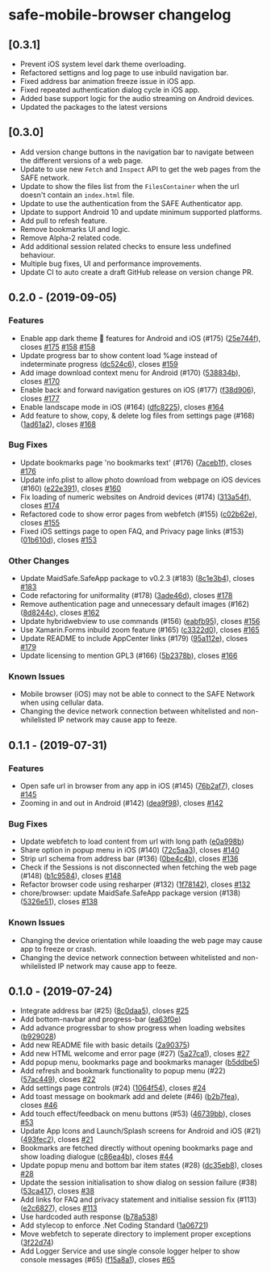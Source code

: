 # safe-mobile-browser changelog

## [0.3.1]

* Prevent iOS system level dark theme overloading.
* Refactored settigns and log page to use inbuild navigation bar.
* Fixed address bar animation freeze issue in iOS app.
* Fixed repeated authentication dialog cycle in iOS app.
* Added base support logic for the audio streaming on Android devices.
* Updated the packages to the latest versions

## [0.3.0]

* Add version change buttons in the navigation bar to navigate between the different versions of a web page.
* Update to use new `Fetch` and `Inspect` API to get the web pages from the SAFE network.
* Update to show the files list from the `FilesContainer` when the url doesn't contain an `index.html` file.
* Update to use the authentication from the SAFE Authenticator app.
* Update to support Android 10 and update minimum supported platforms.
* Add pull to refesh feature.
* Remove bookmarks UI and logic.
* Remove Alpha-2 related code.
* Add additional session related checks to ensure less undefined behaviour.
* Multiple bug fixes, UI and performance improvements.
* Update CI to auto create a draft GitHub release on version change PR.

## 0.2.0 - (2019-09-05)

### Features

* Enable app dark theme :tada: features for Android and iOS (#175) ([25e744f](https://github.com/maidsafe/safe-mobile-browser/commit/25e744f)), closes [#175](https://github.com/maidsafe/safe-mobile-browser/issues/175) [#158](https://github.com/maidsafe/safe-mobile-browser/issues/158) [#158](https://github.com/maidsafe/safe-mobile-browser/issues/158)
* Update progress bar to show content load %age instead of indeterminate progress ([dc524c6](https://github.com/maidsafe/safe-mobile-browser/commit/dc524c6)), closes [#159](https://github.com/maidsafe/safe-mobile-browser/issues/159)
* Add image download context menu for Android (#170) ([538834b](https://github.com/maidsafe/safe-mobile-browser/commit/538834b)), closes [#170](https://github.com/maidsafe/safe-mobile-browser/issues/170)
* Enable back and forward navigation gestures on iOS (#177) ([f38d906](https://github.com/maidsafe/safe-mobile-browser/commit/f38d906)), closes [#177](https://github.com/maidsafe/safe-mobile-browser/issues/177)
* Enable landscape mode in iOS (#164) ([dfc8225](https://github.com/maidsafe/safe-mobile-browser/commit/dfc8225)), closes [#164](https://github.com/maidsafe/safe-mobile-browser/issues/164)
* Add feature to show, copy, & delete log files from settings page (#168) ([1ad61a2](https://github.com/maidsafe/safe-mobile-browser/commit/1ad61a2)), closes [#168](https://github.com/maidsafe/safe-mobile-browser/issues/168)

### Bug Fixes

* Update bookmarks page 'no bookmarks text' (#176) ([7aceb1f](https://github.com/maidsafe/safe-mobile-browser/commit/7aceb1f)), closes [#176](https://github.com/maidsafe/safe-mobile-browser/issues/176)
* Update info.plist to allow photo download from webpage on iOS devices (#160) ([e22e391](https://github.com/maidsafe/safe-mobile-browser/commit/e22e391)), closes [#160](https://github.com/maidsafe/safe-mobile-browser/issues/160)
* Fix loading of numeric websites on Android devices  (#174) ([313a54f](https://github.com/maidsafe/safe-mobile-browser/commit/313a54f)), closes [#174](https://github.com/maidsafe/safe-mobile-browser/issues/174)
* Refactored code to show error pages from webfetch (#155) ([c02b62e](https://github.com/maidsafe/safe-mobile-browser/commit/c02b62e)), closes [#155](https://github.com/maidsafe/safe-mobile-browser/issues/155)
* Fixed iOS settings page to open FAQ, and Privacy page links (#153) ([01b610d](https://github.com/maidsafe/safe-mobile-browser/commit/01b610d)), closes [#153](https://github.com/maidsafe/safe-mobile-browser/issues/153)

### Other Changes

* Update MaidSafe.SafeApp package to v0.2.3 (#183) ([8c1e3b4](https://github.com/maidsafe/safe-mobile-browser/commit/8c1e3b4)), closes [#183](https://github.com/maidsafe/safe-mobile-browser/issues/183)
* Code refactoring for uniformality (#178) ([3ade46d](https://github.com/maidsafe/safe-mobile-browser/commit/3ade46d)), closes [#178](https://github.com/maidsafe/safe-mobile-browser/issues/178)
* Remove authentication page and unnecessary default images (#162) ([8d8244c](https://github.com/maidsafe/safe-mobile-browser/commit/8d8244c)), closes [#162](https://github.com/maidsafe/safe-mobile-browser/issues/162)
* Update hybridwebview to use commands (#156) ([eabfb95](https://github.com/maidsafe/safe-mobile-browser/commit/eabfb95)), closes [#156](https://github.com/maidsafe/safe-mobile-browser/issues/156)
* Use Xamarin.Forms inbuild zoom feature (#165) ([c3322d0](https://github.com/maidsafe/safe-mobile-browser/commit/c3322d0)), closes [#165](https://github.com/maidsafe/safe-mobile-browser/issues/165)
* Update README to include AppCenter links (#179) ([95a112e](https://github.com/maidsafe/safe-mobile-browser/commit/95a112e)), closes [#179](https://github.com/maidsafe/safe-mobile-browser/issues/179)
* Update licensing to mention GPL3 (#166) ([5b2378b](https://github.com/maidsafe/safe-mobile-browser/commit/5b2378b)), closes [#166](https://github.com/maidsafe/safe-mobile-browser/issues/166)

### Known Issues

* Mobile browser (iOS) may not be able to connect to the SAFE Network when using cellular data.
* Changing the device network connection between whitelisted and non-whilelisted IP network may cause app to feeze.

## 0.1.1 - (2019-07-31)

### Features

* Open safe url in browser from any app in iOS (#145) ([76b2af7](https://github.com/ravinderjangra/safe-mobile-browser/commit/76b2af7)), closes [#145](https://github.com/ravinderjangra/safe-mobile-browser/issues/145)
* Zooming in and out in Android  (#142) ([dea9f98](https://github.com/ravinderjangra/safe-mobile-browser/commit/dea9f98)), closes [#142](https://github.com/ravinderjangra/safe-mobile-browser/issues/142)

### Bug Fixes

* Update webfetch to load content from url with long path ([e0a998b](https://github.com/ravinderjangra/safe-mobile-browser/commit/e0a998b))
* Share option in popup menu in iOS (#140) ([72c5aa3](https://github.com/ravinderjangra/safe-mobile-browser/commit/72c5aa3)), closes [#140](https://github.com/ravinderjangra/safe-mobile-browser/issues/140)
* Strip url schema from address bar (#136) ([0be4c4b](https://github.com/ravinderjangra/safe-mobile-browser/commit/0be4c4b)), closes [#136](https://github.com/ravinderjangra/safe-mobile-browser/issues/136)
* Check if the Sessions is not disconnected when fetching the web page (#148) ([b1c9584](https://github.com/ravinderjangra/safe-mobile-browser/commit/b1c9584)), closes [#148](https://github.com/ravinderjangra/safe-mobile-browser/issues/148)
* Refactor browser code using resharper (#132) ([1f78142](https://github.com/ravinderjangra/safe-mobile-browser/commit/1f78142)), closes [#132](https://github.com/ravinderjangra/safe-mobile-browser/issues/132)
* chore/browser: update MaidSafe.SafeApp package version (#138) ([5326e51](https://github.com/ravinderjangra/safe-mobile-browser/commit/5326e51)), closes [#138](https://github.com/ravinderjangra/safe-mobile-browser/issues/138)

### Known Issues

* Changing the device orientation while loaading the web page may cause app to freeze or crash.
* Changing the device network connection between whitelisted and non-whilelisted IP network may cause app to feeze.

## 0.1.0 - (2019-07-24)

* Integrate address bar (#25) ([8c0daa5](https://github.com/ravinderjangra/SafeMobileBrowser/commit/8c0daa5)), closes [#25](https://github.com/ravinderjangra/SafeMobileBrowser/issues/25)
* Add bottom-navbar and progress-bar ([ea63f0e](https://github.com/ravinderjangra/SafeMobileBrowser/commit/ea63f0e))
* Add advance progressbar to show progress when loading websites ([b929028](https://github.com/ravinderjangra/SafeMobileBrowser/commit/b929028))
* Add new README file with basic details ([2a90375](https://github.com/ravinderjangra/SafeMobileBrowser/commit/2a90375))
* Add new HTML welcome and error page (#27) ([5a27ca1](https://github.com/ravinderjangra/SafeMobileBrowser/commit/5a27ca1)), closes [#27](https://github.com/ravinderjangra/SafeMobileBrowser/issues/27)
* Add popup menu, bookmarks page and bookmarks manager ([b5ddbe5](https://github.com/ravinderjangra/SafeMobileBrowser/commit/b5ddbe5))
* Add refresh and bookmark functionality to popup menu (#22) ([57ac449](https://github.com/ravinderjangra/SafeMobileBrowser/commit/57ac449)), closes [#22](https://github.com/ravinderjangra/SafeMobileBrowser/issues/22)
* Add settings page controls (#24) ([1064f54](https://github.com/ravinderjangra/SafeMobileBrowser/commit/1064f54)), closes [#24](https://github.com/ravinderjangra/SafeMobileBrowser/issues/24)
* Add toast message on bookmark add and delete (#46) ([b2b7fea](https://github.com/ravinderjangra/SafeMobileBrowser/commit/b2b7fea)), closes [#46](https://github.com/ravinderjangra/SafeMobileBrowser/issues/46)
* Add touch effect/feedback on menu buttons (#53) ([46739bb](https://github.com/ravinderjangra/SafeMobileBrowser/commit/46739bb)), closes [#53](https://github.com/ravinderjangra/SafeMobileBrowser/issues/53)
* Update App Icons and Launch/Splash screens for Android and iOS (#21) ([493fec2](https://github.com/ravinderjangra/SafeMobileBrowser/commit/493fec2)), closes [#21](https://github.com/ravinderjangra/SafeMobileBrowser/issues/21)
* Bookmarks are fetched directly without opening bookmarks page and show loading dialogue  ([c86ea4b](https://github.com/ravinderjangra/SafeMobileBrowser/commit/c86ea4b)), closes [#44](https://github.com/ravinderjangra/SafeMobileBrowser/issues/44)
* Update popup menu and bottom bar item states (#28) ([dc35eb8](https://github.com/ravinderjangra/SafeMobileBrowser/commit/dc35eb8)), closes [#28](https://github.com/ravinderjangra/SafeMobileBrowser/issues/28)
* Update the session initialisation to show dialog on session failure (#38) ([53ca417](https://github.com/ravinderjangra/SafeMobileBrowser/commit/53ca417)), closes [#38](https://github.com/ravinderjangra/SafeMobileBrowser/issues/38)
* Add links for FAQ and privacy statement and initialise session fix (#113) ([e2c6827](https://github.com/ravinderjangra/SafeMobileBrowser/commit/e2c6827)), closes [#113](https://github.com/ravinderjangra/SafeMobileBrowser/issues/113)
* Use hardcoded auth response ([b78a538](https://github.com/ravinderjangra/SafeMobileBrowser/commit/b78a538))
* Add stylecop to enforce .Net Coding Standard ([1a06721](https://github.com/ravinderjangra/SafeMobileBrowser/commit/1a06721))
* Move webfetch to seperate directory to implement proper exceptions ([3f22d74](https://github.com/ravinderjangra/SafeMobileBrowser/commit/3f22d74))
* Add Logger Service and use single console logger helper to show console messages (#65) ([f15a8a1](https://github.com/ravinderjangra/SafeMobileBrowser/commit/f15a8a1)), closes [#65](https://github.com/ravinderjangra/SafeMobileBrowser/issues/65)
